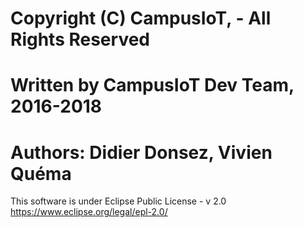 # Copyright (C) CampusIoT,  - All Rights Reserved
# Written by CampusIoT Dev Team, 2016-2018
# Authors: Didier Donsez, Vivien Quéma

This software is under Eclipse Public License - v 2.0
https://www.eclipse.org/legal/epl-2.0/

